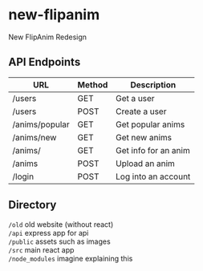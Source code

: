 # new-flipanim

New FlipAnim Redesign

## API Endpoints
| URL             | Method | Description          |
|-----------------|--------|----------------------|
| /users          | GET    | Get a user           |
| /users          | POST   | Create a user        |
| /anims/popular  | GET    | Get popular anims    |
| /anims/new      | GET    | Get new anims        |
| /anims/<animId> | GET    | Get info for an anim |
| /anims          | POST   | Upload an anim       |
| /login          | POST   | Log into an account  |

## Directory
`/old` old website (without react) <br>
`/api` express app for api<br>
`/public` assets such as images<br>
`/src` main react app<br>
`/node_modules` imagine explaining this<br>
